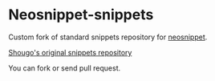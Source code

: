 Neosnippet-snippets
===================

Custom fork of standard snippets repository for
[neosnippet](https://github.com/Shougo/neosnippet.vim).

[Shougo's original snippets repository](https://github.com/Shougo/neosnippet-snippets)

You can fork or send pull request.


